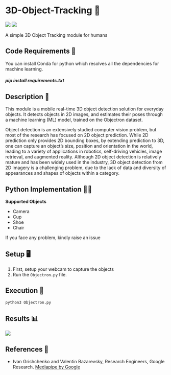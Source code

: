 # 3D-Object-Tracking 🍺
[![](https://img.shields.io/github/license/sourcerer-io/hall-of-fame.svg?colorB=ff0000)](https://github.com/akshaybahadur21/Autopilot/blob/master/LICENSE.txt)  [![](https://img.shields.io/badge/Akshay-Bahadur-brightgreen.svg?colorB=ff0000)](https://akshaybahadur.com)

A simple 3D Object Tracking module for humans

## Code Requirements 🦄
You can install Conda for python which resolves all the dependencies for machine learning.

##### pip install requirements.txt

## Description 👟
This module is a mobile real-time 3D object detection solution for everyday objects. It detects objects in 2D images, and estimates their poses through a machine learning (ML) model, trained on the Objectron dataset.

Object detection is an extensively studied computer vision problem, but most of the research has focused on 2D object prediction. While 2D prediction only provides 2D bounding boxes, by extending prediction to 3D, one can capture an object’s size, position and orientation in the world, leading to a variety of applications in robotics, self-driving vehicles, image retrieval, and augmented reality. Although 2D object detection is relatively mature and has been widely used in the industry, 3D object detection from 2D imagery is a challenging problem, due to the lack of data and diversity of appearances and shapes of objects within a category.

## Python  Implementation 👨‍🔬

**Supported Objects**

-  Camera
-  Cup
-  Shoe
-  Chair

If you face any problem, kindly raise an issue

## Setup 🖥️

1) First, setup your webcam to capture the objects
3) Run the `Objectron.py` file.

## Execution 🐉

```
python3 Objectron.py
```

## Results 📊

<img src="https://github.com/akshaybahadur21/BLOB/blob/master/final.gif">

## References 🔱
 
 -  Ivan Grishchenko and Valentin Bazarevsky, Research Engineers, Google Research. [Mediapipe by Google](https://github.com/google/mediapipe)
